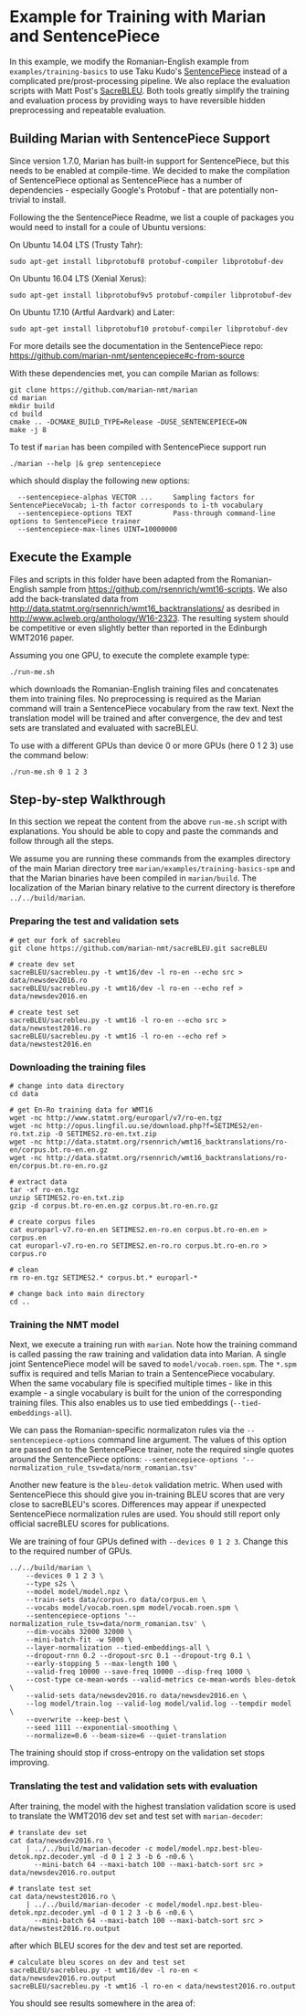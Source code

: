 # Example for Training with Marian and SentencePiece

In this example, we modify the Romanian-English example from `examples/training-basics` to use Taku Kudo's 
[SentencePiece](https://github.com/google/sentencepiece) instead of a complicated pre/prost-processing pipeline. 
We also replace the evaluation scripts with Matt Post's [SacreBLEU](https://github.com/mjpost/sacreBLEU). Both tools greatly simplify the training and evaluation process by providing ways to have reversible hidden preprocessing and repeatable evaluation. 

## Building Marian with SentencePiece Support

Since version 1.7.0, Marian has built-in support for SentencePiece,
but this needs to be enabled at compile-time. We decided to make the compilation of SentencePiece
optional as SentencePiece has a number of dependencies - especially Google's Protobuf - that
are potentially non-trivial to install.

Following the the SentencePiece Readme, we list a couple of packages you would need to
install for a coule of Ubuntu versions:

On Ubuntu 14.04 LTS (Trusty Tahr):

```
sudo apt-get install libprotobuf8 protobuf-compiler libprotobuf-dev
```

On Ubuntu 16.04 LTS (Xenial Xerus):

```
sudo apt-get install libprotobuf9v5 protobuf-compiler libprotobuf-dev
```

On Ubuntu 17.10 (Artful Aardvark) and Later:

```
sudo apt-get install libprotobuf10 protobuf-compiler libprotobuf-dev
```

For more details see the documentation in the SentencePiece repo:
https://github.com/marian-nmt/sentencepiece#c-from-source

With these dependencies met, you can compile Marian as follows:

```
git clone https://github.com/marian-nmt/marian
cd marian
mkdir build
cd build
cmake .. -DCMAKE_BUILD_TYPE=Release -DUSE_SENTENCEPIECE=ON
make -j 8
```

To test if `marian` has been compiled with SentencePiece support run

```
./marian --help |& grep sentencepiece
```

which should display the following new options:

```
  --sentencepiece-alphas VECTOR ...     Sampling factors for SentencePieceVocab; i-th factor corresponds to i-th vocabulary
  --sentencepiece-options TEXT          Pass-through command-line options to SentencePiece trainer
  --sentencepiece-max-lines UINT=10000000
```

## Execute the Example

Files and scripts in this folder have been adapted from the Romanian-English
sample from https://github.com/rsennrich/wmt16-scripts. We also add the
back-translated data from
http://data.statmt.org/rsennrich/wmt16_backtranslations/ as desribed in
http://www.aclweb.org/anthology/W16-2323. The resulting system should be
competitive or even slightly better than reported in the Edinburgh WMT2016
paper.

Assuming you one GPU, to execute the complete example type:

```
./run-me.sh
```

which downloads the Romanian-English training files and concatenates them into training files. 
No preprocessing is required as the Marian command will train a SentencePiece vocabulary from
the raw text. Next the translation model will be trained and after convergence, the dev and test
sets are translated and evaluated with sacreBLEU.

To use with a different GPUs than device 0 or more GPUs (here 0 1 2 3) use the command below:

```
./run-me.sh 0 1 2 3
```

## Step-by-step Walkthrough

In this section we repeat the content from the above `run-me.sh` script with explanations. You should be able to copy and paste the commands and follow through all the steps. 

We assume you are running these commands from the examples directory of the main Marian directory tree `marian/examples/training-basics-spm` and that the Marian binaries have been compiled in `marian/build`. The localization of the Marian binary relative to the current directory is therefore `../../build/marian`.

### Preparing the test and validation sets

```
# get our fork of sacrebleu
git clone https://github.com/marian-nmt/sacreBLEU.git sacreBLEU

# create dev set
sacreBLEU/sacrebleu.py -t wmt16/dev -l ro-en --echo src > data/newsdev2016.ro
sacreBLEU/sacrebleu.py -t wmt16/dev -l ro-en --echo ref > data/newsdev2016.en

# create test set
sacreBLEU/sacrebleu.py -t wmt16 -l ro-en --echo src > data/newstest2016.ro
sacreBLEU/sacrebleu.py -t wmt16 -l ro-en --echo ref > data/newstest2016.en
```

### Downloading the training files

```
# change into data directory
cd data

# get En-Ro training data for WMT16
wget -nc http://www.statmt.org/europarl/v7/ro-en.tgz
wget -nc http://opus.lingfil.uu.se/download.php?f=SETIMES2/en-ro.txt.zip -O SETIMES2.ro-en.txt.zip
wget -nc http://data.statmt.org/rsennrich/wmt16_backtranslations/ro-en/corpus.bt.ro-en.en.gz
wget -nc http://data.statmt.org/rsennrich/wmt16_backtranslations/ro-en/corpus.bt.ro-en.ro.gz

# extract data
tar -xf ro-en.tgz
unzip SETIMES2.ro-en.txt.zip
gzip -d corpus.bt.ro-en.en.gz corpus.bt.ro-en.ro.gz

# create corpus files
cat europarl-v7.ro-en.en SETIMES2.en-ro.en corpus.bt.ro-en.en > corpus.en
cat europarl-v7.ro-en.ro SETIMES2.en-ro.ro corpus.bt.ro-en.ro > corpus.ro

# clean
rm ro-en.tgz SETIMES2.* corpus.bt.* europarl-*

# change back into main directory
cd ..
```

### Training the NMT model

Next, we execute a training run with `marian`. Note how the training command is called passing the 
raw training and validation data into Marian. A single joint SentencePiece model will be saved to 
`model/vocab.roen.spm`. The `*.spm` suffix is required and tells Marian to train a SentencePiece 
vocabulary. When the same vocabulary file is specified multiple times - like in this example - a single
vocabulary is built for the union of the corresponding training files. This also enables us to use
tied embeddings (`--tied-embeddings-all`).

We can pass the Romanian-specific normalizaton rules via the `--sentencepiece-options` command line
argument. The values of this option are passed on to the SentencePiece trainer, note the required single
quotes around the SentencePiece options: `--sentencepiece-options '--normalization_rule_tsv=data/norm_romanian.tsv'`

Another new feature is the `bleu-detok` validation metric. When used with SentencePiece this should
give you in-training BLEU scores that are very close to sacreBLEU's scores. Differences may appear 
if unexpected SentencePiece normalization rules are used. You should still report only official
sacreBLEU scores for publications.

We are training of four GPUs defined with `--devices 0 1 2 3`. Change this to the required number of GPUs.

```
../../build/marian \
    --devices 0 1 2 3 \
    --type s2s \
    --model model/model.npz \
    --train-sets data/corpus.ro data/corpus.en \
    --vocabs model/vocab.roen.spm model/vocab.roen.spm \
    --sentencepiece-options '--normalization_rule_tsv=data/norm_romanian.tsv' \
    --dim-vocabs 32000 32000 \
    --mini-batch-fit -w 5000 \
    --layer-normalization --tied-embeddings-all \
    --dropout-rnn 0.2 --dropout-src 0.1 --dropout-trg 0.1 \
    --early-stopping 5 --max-length 100 \
    --valid-freq 10000 --save-freq 10000 --disp-freq 1000 \
    --cost-type ce-mean-words --valid-metrics ce-mean-words bleu-detok \
    --valid-sets data/newsdev2016.ro data/newsdev2016.en \
    --log model/train.log --valid-log model/valid.log --tempdir model \
    --overwrite --keep-best \
    --seed 1111 --exponential-smoothing \
    --normalize=0.6 --beam-size=6 --quiet-translation
```

The training should stop if cross-entropy on the validation set
stops improving.

### Translating the test and validation sets with evaluation

After training, the model with the highest translation validation score is used
to translate the WMT2016 dev set and test set with `marian-decoder`:

```
# translate dev set
cat data/newsdev2016.ro \
    | ../../build/marian-decoder -c model/model.npz.best-bleu-detok.npz.decoder.yml -d 0 1 2 3 -b 6 -n0.6 \
      --mini-batch 64 --maxi-batch 100 --maxi-batch-sort src > data/newsdev2016.ro.output

# translate test set
cat data/newstest2016.ro \
    | ../../build/marian-decoder -c model/model.npz.best-bleu-detok.npz.decoder.yml -d 0 1 2 3 -b 6 -n0.6 \
      --mini-batch 64 --maxi-batch 100 --maxi-batch-sort src > data/newstest2016.ro.output
```
after which BLEU scores for the dev and test set are reported.
```
# calculate bleu scores on dev and test set
sacreBLEU/sacrebleu.py -t wmt16/dev -l ro-en < data/newsdev2016.ro.output
sacreBLEU/sacrebleu.py -t wmt16 -l ro-en < data/newstest2016.ro.output
```
You should see results somewhere in the area of:
```

```

